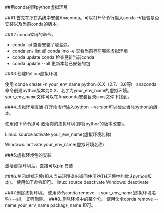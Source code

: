 
##用conda创建python虚拟环境

###1.首先在所在系统中安装Anaconda。可以打开命令行输入conda -V检验是否安装以及当前conda的版本。

###2.conda常用的命令。
* conda list 查看安装了哪些包。
* conda env list 或 conda info -e 查看当前存在哪些虚拟环境
* conda update conda 检查更新当前conda
* conda update --all 更新本地已安装的包

###3.创建Python虚拟环境

使用 conda create -n your_env_name python=X.X（2.7、3.6等） anaconda 命令创建python版本为X.X、名字为your_env_name的虚拟环境。your_env_name文件可以在Anaconda安装目录envs文件下找到。

###4.虚拟环境激活
打开命令行输入python --version可以检查当前python的版本。

使用如下命令即可 激活你的虚拟环境(即将python的版本改变)。

Linux: source activate your_env_name(虚拟环境名称)

Windows: activate your_env_name(虚拟环境名称)

###5.虚拟环境包的安装

激活虚拟环境后，直接可以pip 安装

###6.关闭虚拟环境(即从当前环境退出返回使用PATH环境中的默认python版本)。
使用如下命令即可。
linux: source deactivate
Windows: deactivate

###7.删除虚拟环境。
使用命令conda remove -n your_env_name(虚拟环境名称) --all， 即可删除。
###8..删除环境中的某个包。
使用命令conda remove --name your_env_name package_name 即可。





